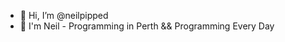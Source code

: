 - 👋 Hi, I’m @neilpipped
- 🌱 I'm Neil - Programming in Perth && Programming Every Day

<!---
neilpip/neilpip is a ✨ special ✨ repository because its `README.md` (this file) appears on your GitHub profile.
You can click the Preview link to take a look at your changes.
--->
